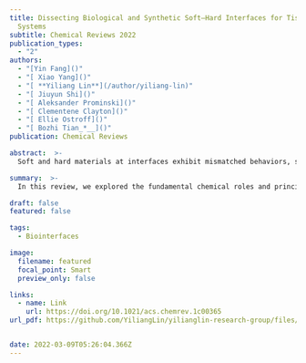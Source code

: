 ```yaml
---
title: Dissecting Biological and Synthetic Soft–Hard Interfaces for Tissue-Like
  Systems
subtitle: Chemical Reviews 2022
publication_types:
  - "2"
authors:
  - "[Yin Fang]()"
  - "[ Xiao Yang]()"
  - "[ **Yiliang Lin**](/author/yiliang-lin)"
  - "[ Jiuyun Shi]()"
  - "[ Aleksander Prominski]()"
  - "[ Clementene Clayton]()"
  - "[ Ellie Ostroff]()"
  - "[ Bozhi Tian_*__]()"
publication: Chemical Reviews

abstract:  >-
  Soft and hard materials at interfaces exhibit mismatched behaviors, such as mismatched chemical or biochemical reactivity, mechanical response, and environmental adaptability. Leveraging or mitigating these differences can yield interfacial processes difficult to achieve, or inapplicable, in pure soft or pure hard phases. Exploration of interfacial mismatches and their associated (bio)chemical, mechanical, or other physical processes may yield numerous opportunities in both fundamental studies and applications, in a manner similar to that of semiconductor heterojunctions and their contribution to solid-state physics and the semiconductor industry over the past few decades. In this review, we explore the fundamental chemical roles and principles involved in designing these interfaces, such as the (bio)chemical evolution of adaptive or buffer zones. We discuss the spectroscopic, microscopic, (bio)chemical, and computational tools required to uncover the chemical processes in these confined or hidden soft–hard interfaces. We propose a soft–hard interaction framework and use it to discuss soft–hard interfacial processes in multiple systems and across several spatiotemporal scales, focusing on tissue-like materials and devices. We end this review by proposing several new scientific and engineering approaches to leveraging the soft–hard interfacial processes involved in biointerfacing composites and exploring new applications for these composites.

summary:  >-
  In this review, we explored the fundamental chemical roles and principles involved in designing these interfaces, such as the (bio)chemical evolution of adaptive or buffer zones. We proposed a soft–hard interaction framework and use it to discuss soft–hard interfacial processes in multiple systems and across several spatiotemporal scales, focusing on tissue-like materials and devices.

draft: false
featured: false

tags:
  - Biointerfaces

image:
  filename: featured
  focal_point: Smart
  preview_only: false

links:
  - name: Link
    url: https://doi.org/10.1021/acs.chemrev.1c00365
url_pdf: https://github.com/YiliangLin/yilianglin-research-group/files/9957944/Fang.et.al.-.2022.-.Dissecting.Biological.and.Synthetic.Soft.Hard.pdf


date: 2022-03-09T05:26:04.366Z
---
```

